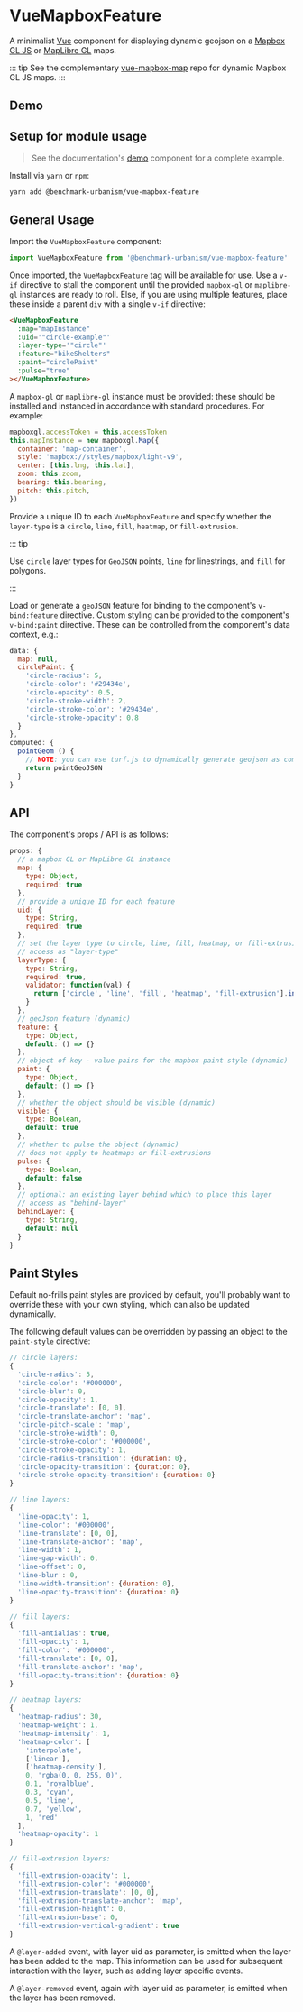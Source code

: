 # VueMapboxFeature

A minimalist [Vue](https://vuejs.org/) component for displaying dynamic geojson on a [Mapbox GL JS](https://www.mapbox.com/mapbox-gl-js/api/) or [MapLibre GL](https://github.com/maplibre/maplibre-gl-js) maps.

::: tip
See the complementary [vue-mapbox-map](https://benchmark-urbanism.github.io/vue-mapbox-map/) repo for dynamic Mapbox GL JS maps.
:::

## Demo

<ClientOnly>
<Demo/>
</ClientOnly>

## Setup for module usage

> See the documentation's [demo](https://github.com/benchmark-urbanism/vue-mapbox-feature/blob/master/docs/.vuepress/components/Demo.vue) component for a complete example.

Install via `yarn` or `npm`:

```
yarn add @benchmark-urbanism/vue-mapbox-feature
```

## General Usage

Import the `VueMapboxFeature` component:

```js
import VueMapboxFeature from '@benchmark-urbanism/vue-mapbox-feature'
```

Once imported, the `VueMapboxFeature` tag will be available for use. Use a `v-if` directive to stall the component until the provided `mapbox-gl` or `maplibre-gl` instances are ready to roll. Else, if you are using multiple features, place these inside a parent `div` with a single `v-if` directive:

```html
<VueMapboxFeature
  :map="mapInstance"
  :uid='"circle-example"'
  :layer-type='"circle"'
  :feature="bikeShelters"
  :paint="circlePaint"
  :pulse="true"
></VueMapboxFeature>
```

A `mapbox-gl` or `maplibre-gl` instance must be provided: these should be installed and instanced in accordance with standard procedures. For example:

```js
mapboxgl.accessToken = this.accessToken
this.mapInstance = new mapboxgl.Map({
  container: 'map-container',
  style: 'mapbox://styles/mapbox/light-v9',
  center: [this.lng, this.lat],
  zoom: this.zoom,
  bearing: this.bearing,
  pitch: this.pitch,
})
```

Provide a unique ID to each `VueMapboxFeature` and specify whether the `layer-type` is a `circle`, `line`, `fill`, `heatmap`, or `fill-extrusion`.

::: tip

Use `circle` layer types for `GeoJSON` points, `line` for linestrings, and `fill` for polygons.

:::

Load or generate a `geoJSON` feature for binding to the component's `v-bind:feature` directive. Custom styling can be provided to the component's `v-bind:paint` directive. These can be controlled from the component's data context, e.g.:

```javascript
data: {
  map: null,
  circlePaint: {
    'circle-radius': 5,
    'circle-color': '#29434e',
    'circle-opacity': 0.5,
    'circle-stroke-width': 2,
    'circle-stroke-color': '#29434e',
    'circle-stroke-opacity': 0.8
  }
},
computed: {
  pointGeom () {
    // NOTE: you can use turf.js to dynamically generate geojson as computed properties
    return pointGeoJSON
  }
}
```

## API

The component's props / API is as follows:

```javascript
props: {
  // a mapbox GL or MapLibre GL instance
  map: {
    type: Object,
    required: true
  },
  // provide a unique ID for each feature
  uid: {
    type: String,
    required: true
  },
  // set the layer type to circle, line, fill, heatmap, or fill-extrusion
  // access as "layer-type"
  layerType: {
    type: String,
    required: true,
    validator: function(val) {
      return ['circle', 'line', 'fill', 'heatmap', 'fill-extrusion'].indexOf(val) !== -1
    }
  },
  // geoJson feature (dynamic)
  feature: {
    type: Object,
    default: () => {}
  },
  // object of key - value pairs for the mapbox paint style (dynamic)
  paint: {
    type: Object,
    default: () => {}
  },
  // whether the object should be visible (dynamic)
  visible: {
    type: Boolean,
    default: true
  },
  // whether to pulse the object (dynamic)
  // does not apply to heatmaps or fill-extrusions
  pulse: {
    type: Boolean,
    default: false
  },
  // optional: an existing layer behind which to place this layer
  // access as "behind-layer"
  behindLayer: {
    type: String,
    default: null
  }
}
```

## Paint Styles

Default no-frills paint styles are provided by default, you'll probably want to override these with your own styling, which can also be updated dynamically.

The following default values can be overridden by passing an object to the `paint-style` directive:

```javascript
// circle layers:
{
  'circle-radius': 5,
  'circle-color': '#000000',
  'circle-blur': 0,
  'circle-opacity': 1,
  'circle-translate': [0, 0],
  'circle-translate-anchor': 'map',
  'circle-pitch-scale': 'map',
  'circle-stroke-width': 0,
  'circle-stroke-color': '#000000',
  'circle-stroke-opacity': 1,
  'circle-radius-transition': {duration: 0},
  'circle-opacity-transition': {duration: 0},
  'circle-stroke-opacity-transition': {duration: 0}
}

// line layers:
{
  'line-opacity': 1,
  'line-color': '#000000',
  'line-translate': [0, 0],
  'line-translate-anchor': 'map',
  'line-width': 1,
  'line-gap-width': 0,
  'line-offset': 0,
  'line-blur': 0,
  'line-width-transition': {duration: 0},
  'line-opacity-transition': {duration: 0}
}

// fill layers:
{
  'fill-antialias': true,
  'fill-opacity': 1,
  'fill-color': '#000000',
  'fill-translate': [0, 0],
  'fill-translate-anchor': 'map',
  'fill-opacity-transition': {duration: 0}
}

// heatmap layers:
{
  'heatmap-radius': 30,
  'heatmap-weight': 1,
  'heatmap-intensity': 1,
  'heatmap-color': [
    'interpolate',
    ['linear'],
    ['heatmap-density'],
    0, 'rgba(0, 0, 255, 0)',
    0.1, 'royalblue',
    0.3, 'cyan',
    0.5, 'lime',
    0.7, 'yellow',
    1, 'red'
  ],
  'heatmap-opacity': 1
}

// fill-extrusion layers:
{
  'fill-extrusion-opacity': 1,
  'fill-extrusion-color': '#000000',
  'fill-extrusion-translate': [0, 0],
  'fill-extrusion-translate-anchor': 'map',
  'fill-extrusion-height': 0,
  'fill-extrusion-base': 0,
  'fill-extrusion-vertical-gradient': true
}
```

A `@layer-added` event, with layer uid as parameter, is emitted when the layer has been added to the map. This information can be used for subsequent interaction with the layer, such as adding layer specific events.

A `@layer-removed` event, again with layer uid as parameter, is emitted when the layer has been removed.
